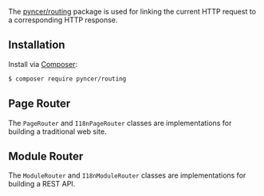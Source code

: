 The [pyncer/routing](https://github.com/pyncerrc/pyncer-routing) package is
used for linking the current HTTP request to a corresponding HTTP response.

## Installation

Install via [Composer](https://getcomposer.org):

```bash
$ composer require pyncer/routing
```

## Page Router

The `PageRouter` and `I18nPageRouter` classes are implementations for building
a traditional web site.

## Module Router

The `ModuleRouter` and `I18nModuleRouter` classes are implementations for
building a REST API.
